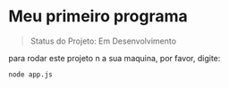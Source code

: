 <h1>Meu primeiro programa</h1>

> Status do Projeto: Em Desenvolvimento

para rodar este projeto n a sua maquina, por favor, digite:
```
node app.js
```
